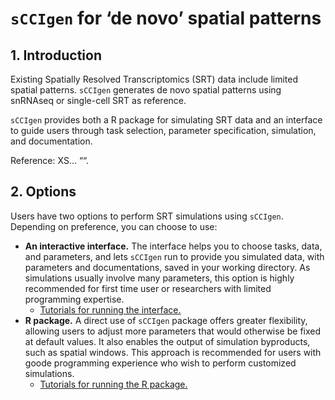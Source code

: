 
<!-- README.md is generated from README.Rmd. Please edit that file -->

# `sCCIgen` for ‘de novo’ spatial patterns

## 1. Introduction

Existing Spatially Resolved Transcriptomics (SRT) data include limited
spatial patterns. `sCCIgen` generates de novo spatial patterns using
snRNAseq or single-cell SRT as reference.

`sCCIgen` provides both a R package for simulating SRT data and an
interface to guide users through task selection, parameter
specification, simulation, and documentation.

Reference: XS… ““.

## 2. Options

Users have two options to perform SRT simulations using `sCCIgen`.
Depending on preference, you can choose to use:

- **An interactive interface.** The interface helps you to choose tasks,
  data, and parameters, and lets `sCCIgen` run to provide you simulated
  data, with parameters and documentations, saved in your working
  directory. As simulations usually involve many parameters, this option
  is highly recommended for first time user or researchers with limited
  programming expertise.
  - [Tutorials for running the interface.](Interface.md)
- **R package.** A direct use of `sCCIgen` package offers greater
  flexibility, allowing users to adjust more parameters that would
  otherwise be fixed at default values. It also enables the output of
  simulation byproducts, such as spatial windows. This approach is
  recommended for users with goode programming experience who wish to
  perform customized simulations.
  - [Tutorials for running the R package.](Rpackage.md)
